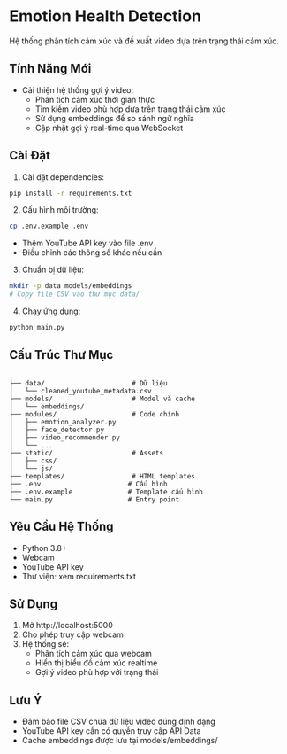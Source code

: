 # Emotion Health Detection

Hệ thống phân tích cảm xúc và đề xuất video dựa trên trạng thái cảm xúc.

## Tính Năng Mới

- Cải thiện hệ thống gợi ý video:
  - Phân tích cảm xúc thời gian thực
  - Tìm kiếm video phù hợp dựa trên trạng thái cảm xúc
  - Sử dụng embeddings để so sánh ngữ nghĩa
  - Cập nhật gợi ý real-time qua WebSocket

## Cài Đặt

1. Cài đặt dependencies:
```bash
pip install -r requirements.txt
```

2. Cấu hình môi trường:
```bash
cp .env.example .env
```
- Thêm YouTube API key vào file .env
- Điều chỉnh các thông số khác nếu cần

3. Chuẩn bị dữ liệu:
```bash
mkdir -p data models/embeddings
# Copy file CSV vào thư mục data/
```

4. Chạy ứng dụng:
```bash
python main.py
```

## Cấu Trúc Thư Mục

```
.
├── data/                      # Dữ liệu
│   └── cleaned_youtube_metadata.csv
├── models/                    # Model và cache
│   └── embeddings/
├── modules/                   # Code chính
│   ├── emotion_analyzer.py
│   ├── face_detector.py
│   ├── video_recommender.py
│   └── ...
├── static/                    # Assets
│   ├── css/
│   └── js/
├── templates/                 # HTML templates
├── .env                      # Cấu hình
├── .env.example              # Template cấu hình
└── main.py                   # Entry point
```

## Yêu Cầu Hệ Thống

- Python 3.8+
- Webcam
- YouTube API key
- Thư viện: xem requirements.txt

## Sử Dụng

1. Mở http://localhost:5000
2. Cho phép truy cập webcam
3. Hệ thống sẽ:
   - Phân tích cảm xúc qua webcam
   - Hiển thị biểu đồ cảm xúc realtime
   - Gợi ý video phù hợp với trạng thái

## Lưu Ý

- Đảm bảo file CSV chứa dữ liệu video đúng định dạng
- YouTube API key cần có quyền truy cập API Data
- Cache embeddings được lưu tại models/embeddings/
